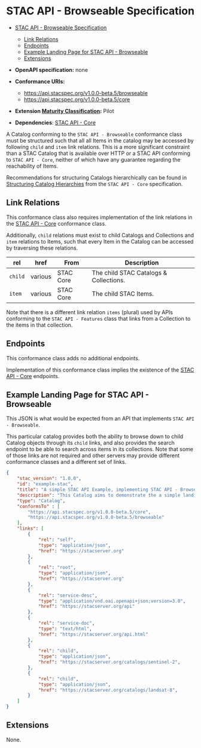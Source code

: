 # STAC API - Browseable Specification

- [STAC API - Browseable Specification](#stac-api---browseable-specification)
  - [Link Relations](#link-relations)
  - [Endpoints](#endpoints)
  - [Example Landing Page for STAC API - Browseable](#example-landing-page-for-stac-api---browseable)
  - [Extensions](#extensions)

- **OpenAPI specification:** none
- **Conformance URIs:** 
  - <https://api.stacspec.org/v1.0.0-beta.5/browseable>
  - <https://api.stacspec.org/v1.0.0-beta.5/core>
- **Extension [Maturity Classification](../extensions.md#extension-maturity):** Pilot
- **Dependencies**: [STAC API - Core](../core)

A Catalog conforming to the `STAC API - Browseable` conformance class must be structured such that all 
all Items in the catalog may be accessed by following `child` and `item` link relations. This is a more significant
constraint than a STAC Catalog that is available over HTTP or a STAC API conforming to `STAC API - Core`, neither
of which have any guarantee regarding the reachability of Items.

Recommendations for structuring Catalogs hierarchically can be found in
[Structuring Catalog Hierarchies](../core/README.md#structuring-catalog-hierarchies) from the `STAC API - Core` specification.

## Link Relations

This conformance class also requires implementation of the link relations in the [STAC API - Core](../core) conformance class.

Additionally, `child` relations must exist to child Catalogs and Collections and `item` relations to Items, such that
every Item in the Catalog can be accessed by traversing these relations.

| **rel** | **href** | **From**  | **Description**                        |
| ------- | -------- | --------- | -------------------------------------- |
| `child` | various  | STAC Core | The child STAC Catalogs & Collections. |
| `item`  | various  | STAC Core | The child STAC Items.                  |

Note that there is a different link relation `items` (plural)
used by APIs conforming to the `STAC API - Features` class that links from a Collection to the items in
that collection.

## Endpoints

This conformance class adds no additional endpoints.

Implementation of this conformance class implies the existence of the [STAC API - Core](../core) endpoints.

## Example Landing Page for STAC API - Browseable

This JSON is what would be expected from an API that implements `STAC API - Browseable`. 

This particular catalog provides both the ability to browse down to child Catalog objects through its
`child` links, and also provides the search endpoint to be able to search across items in its collections. Note
that some of those links are not required and other servers may provide
different conformance classes and a different set of links. 

```json
{
    "stac_version": "1.0.0",
    "id": "example-stac",
    "title": "A simple STAC API Example, implementing STAC API - Browseable",
    "description": "This Catalog aims to demonstrate the a simple landing page",
    "type": "Catalog",
    "conformsTo" : [
        "https://api.stacspec.org/v1.0.0-beta.5/core",
        "https://api.stacspec.org/v1.0.0-beta.5/browseable"
    ],
    "links": [
        {
            "rel": "self",
            "type": "application/json",
            "href": "https://stacserver.org"
        },
        {
            "rel": "root",
            "type": "application/json",
            "href": "https://stacserver.org"
        },
        {
            "rel": "service-desc",
            "type": "application/vnd.oai.openapi+json;version=3.0",
            "href": "https://stacserver.org/api"
        },
        {
            "rel": "service-doc",
            "type": "text/html",
            "href": "https://stacserver.org/api.html"
        },
        {
            "rel": "child",
            "type": "application/json",
            "href": "https://stacserver.org/catalogs/sentinel-2",
        },
        {
            "rel": "child",
            "type": "application/json",
            "href": "https://stacserver.org/catalogs/landsat-8",
        }
    ]
}
```

## Extensions

None.

